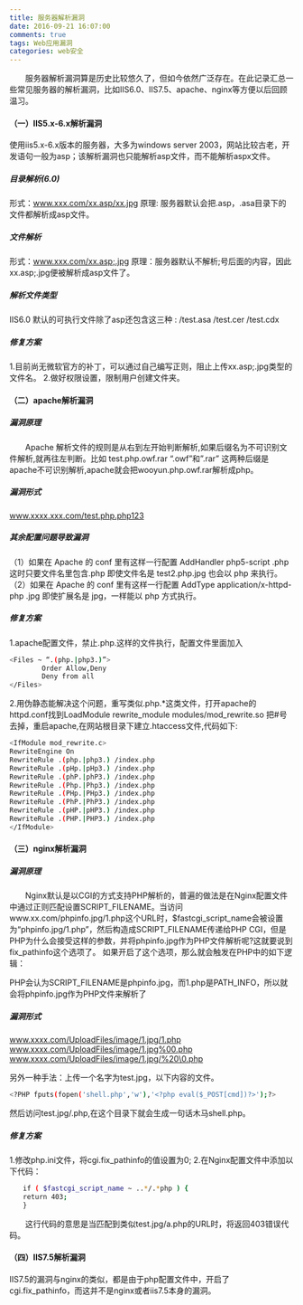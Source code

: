 ```yaml
---
title: 服务器解析漏洞
date: 2016-09-21 16:07:00
comments: true
tags: Web应用漏洞
categories: web安全
---
```

　　服务器解析漏洞算是历史比较悠久了，但如今依然广泛存在。在此记录汇总一些常见服务器的解析漏洞，比如IIS6.0、IIS7.5、apache、nginx等方便以后回顾温习。
<!--more-->
#### （一）IIS5.x-6.x解析漏洞
使用iis5.x-6.x版本的服务器，大多为windows server 2003，网站比较古老，开发语句一般为asp；该解析漏洞也只能解析asp文件，而不能解析aspx文件。
##### 目录解析(6.0)
形式：www.xxx.com/xx.asp/xx.jpg
原理: 服务器默认会把.asp，.asa目录下的文件都解析成asp文件。
##### 文件解析
形式：www.xxx.com/xx.asp;.jpg
原理：服务器默认不解析;号后面的内容，因此xx.asp;.jpg便被解析成asp文件了。
##### 解析文件类型
IIS6.0 默认的可执行文件除了asp还包含这三种 :
/test.asa
/test.cer
/test.cdx
##### 修复方案
1.目前尚无微软官方的补丁，可以通过自己编写正则，阻止上传xx.asp;.jpg类型的文件名。
2.做好权限设置，限制用户创建文件夹。

#### （二）apache解析漏洞
##### 漏洞原理
　　Apache 解析文件的规则是从右到左开始判断解析,如果后缀名为不可识别文件解析,就再往左判断。比如 test.php.owf.rar “.owf”和”.rar” 这两种后缀是apache不可识别解析,apache就会把wooyun.php.owf.rar解析成php。
##### 漏洞形式
www.xxxx.xxx.com/test.php.php123
##### 其余配置问题导致漏洞
（1）如果在 Apache 的 conf 里有这样一行配置 AddHandler php5-script .php 这时只要文件名里包含.php 即使文件名是 test2.php.jpg 也会以 php 来执行。
（2）如果在 Apache 的 conf 里有这样一行配置 AddType application/x-httpd-php .jpg 即使扩展名是 jpg，一样能以 php 方式执行。
##### 修复方案
1.apache配置文件，禁止.php.这样的文件执行，配置文件里面加入
```bash
<Files ~ “.(php.|php3.)”>
        Order Allow,Deny
        Deny from all
</Files>
```
2.用伪静态能解决这个问题，重写类似.php.*这类文件，打开apache的httpd.conf找到LoadModule rewrite_module modules/mod_rewrite.so
把#号去掉，重启apache,在网站根目录下建立.htaccess文件,代码如下:
```bash
<IfModule mod_rewrite.c>
RewriteEngine On
RewriteRule .(php.|php3.) /index.php
RewriteRule .(pHp.|pHp3.) /index.php
RewriteRule .(phP.|phP3.) /index.php
RewriteRule .(Php.|Php3.) /index.php
RewriteRule .(PHp.|PHp3.) /index.php
RewriteRule .(PhP.|PhP3.) /index.php
RewriteRule .(pHP.|pHP3.) /index.php
RewriteRule .(PHP.|PHP3.) /index.php
</IfModule>
```

#### （三）nginx解析漏洞
##### 漏洞原理
　　Nginx默认是以CGI的方式支持PHP解析的，普遍的做法是在Nginx配置文件中通过正则匹配设置SCRIPT_FILENAME。当访问www.xx.com/phpinfo.jpg/1.php这个URL时，$fastcgi_script_name会被设置为“phpinfo.jpg/1.php”，然后构造成SCRIPT_FILENAME传递给PHP CGI，但是PHP为什么会接受这样的参数，并将phpinfo.jpg作为PHP文件解析呢?这就要说到fix_pathinfo这个选项了。 如果开启了这个选项，那么就会触发在PHP中的如下逻辑：

PHP会认为SCRIPT_FILENAME是phpinfo.jpg，而1.php是PATH_INFO，所以就会将phpinfo.jpg作为PHP文件来解析了
##### 漏洞形式
www.xxxx.com/UploadFiles/image/1.jpg/1.php
www.xxxx.com/UploadFiles/image/1.jpg%00.php
www.xxxx.com/UploadFiles/image/1.jpg/%20\0.php

另外一种手法：上传一个名字为test.jpg，以下内容的文件。
```bash
<?PHP fputs(fopen('shell.php','w'),'<?php eval($_POST[cmd])?>');?>
```
然后访问test.jpg/.php,在这个目录下就会生成一句话木马shell.php。
##### 修复方案
1.修改php.ini文件，将cgi.fix_pathinfo的值设置为0;
2.在Nginx配置文件中添加以下代码：
```bash
　　if ( $fastcgi_script_name ~ ..*/.*php ) {
　　return 403;
　　}
```
　　这行代码的意思是当匹配到类似test.jpg/a.php的URL时，将返回403错误代码。

#### （四）IIS7.5解析漏洞

IIS7.5的漏洞与nginx的类似，都是由于php配置文件中，开启了cgi.fix_pathinfo，而这并不是nginx或者iis7.5本身的漏洞。